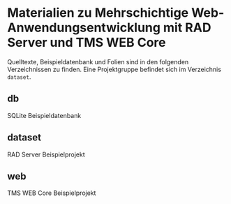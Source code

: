 # Materialien zu Mehrschichtige Web-Anwendungsentwicklung mit RAD Server und TMS WEB Core

Quelltexte, Beispieldatenbank und Folien sind in den folgenden Verzeichnissen zu finden. Eine Projektgruppe befindet sich im Verzeichnis `dataset`.

## db

SQLite Beispieldatenbank

## dataset

RAD Server Beispielprojekt

## web

TMS WEB Core Beispielprojekt

